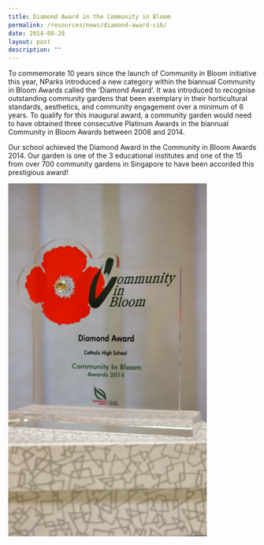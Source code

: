 ```yaml
---
title: Diamond Award in the Community in Bloom
permalink: /resources/news/diamond-award-cib/
date: 2014-08-28
layout: post
description: ""
---
```

To commemorate 10 years since the launch of Community in Bloom initiative this year, NParks introduced a new category within the biannual Community in Bloom Awards called the ‘Diamond Award’. It was introduced to recognise outstanding community gardens that been exemplary in their horticultural standards, aesthetics, and community engagement over a minimum of 6 years. To qualify for this inaugural award, a community garden would need to have obtained three consecutive Platinum Awards in the biannual Community in Bloom Awards between 2008 and 2014.

Our school achieved the Diamond Award in the Community in Bloom Awards 2014. Our garden is one of the 3 educational institutes and one of the 15 from over 700 community gardens in Singapore to have been accorded this prestigious award!

<img src="/images/pn83.png" style="width:80%">